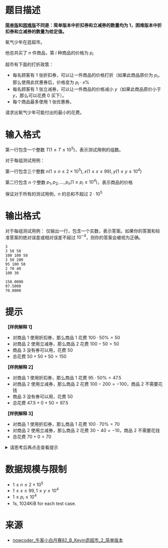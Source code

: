 # 题目描述

**[简单版](http://www.gzezoi.cn/d/gzezoi2023/p/P1064)和[困难版](http://www.gzezoi.cn/d/gzezoi2023/p/P1065)不同是：简单版本中折扣券和立减券的数量均为 1，困难版本中折扣券和立减券的数量为给定值。**

氧气少年在逛超市。

他总共买了 $n$ 件商品，第 $i$ 种商品的价格为 $p_i$

超市有下面的打折政策：
* 每名顾客有 $1$ 张折扣券，可以让一件商品的价格打折（如果此商品原价为 $p_i$，那么使用此优惠券后，价格变为 $p_i \cdot x\%$
* 每名顾客有 $1$ 张立减券，可以让一件商品的价格减小 $y$（如果此商品原价小于 $y$，那么可以花费 $0$ 买下）。
* 每个商品最多使用 $1$ 张优惠券。

请求出氧气少年可能付出的最小的花费。

# 输入格式

第一行包含一个整数 $T(1 \le T \le 10^5)$，表示测试用例的组数。

对于每组测试用例：

第一行包含三个整数 $n(1 \le n \le 2 \times 10^5), x(1 \le x \le 99), y(1 \le y \le 10^4)$

第二行包含 $n$ 个整数 $p_1, p_2, ..., p_n(1 \le p_i \le 10^4)$，表示商品的价格

保证对于所有的测试用例，$n$ 的总和不超过 $2 \cdot 10^5$

 
# 输出格式

对于每组测试用例：
仅输出一行，包含一个实数，表示答案。如果你的答案和标准答案的绝对误差或相对误差不超过 $10^{-4}$，则你的答案会被视为正确。

```input1
3
3 50 50
100 100 50
3 50 200
95 100 50
2 70 40
100 30
```

```output1
150.0000
97.5000
70.0000
```

# 提示
**【样例解释 1】**
* 对商品 1 使用折扣券，那么商品 1 花费 $100 \cdot 50\% = 50$
* 对商品 2 使用立减券，那么商品 2 花费 $100 - 50 = 50$
* 商品 3 没有券可以用，花费 $50$
* 总花费 $50 + 50 + 50 = 150$

**【样例解释 2】**
* 对商品 1 使用折扣券，那么商品 1 花费 $95 \cdot 50\% = 47.5$
* 对商品 2 使用立减券，那么商品 2 花费 $100 - 200 = -100$，商品 2 不需要花钱
* 商品 3 没有券可以用，花费 $50$
* 总花费 $47.5 + 0 + 50 = 97.5$

**【样例解释 3】**
* 对商品 1 使用折扣券，那么商品 1 花费 $100 \cdot 70\% = 70$
* 对商品 2 使用立减券，那么商品 2 花费 $30 - 40 = -10$，商品 2 不需要花钱
* 总花费 $70 + 0 = 70$

<details>
<summary>请思考后再点击查看提示</summary>

* 考虑如下贪心策略
* 首先对价格高的商品使用券，肯定优于对价格低的商品，所以只给价格最高的 $2$ 个商品用券

</details>

# 数据规模与限制
* $1 \le n \le 2 \times 10^5$
* $1 \le x \le 99, 1 \le y \le 10^4$
* $1 \le p_i \le 10^4$
* 1s, 1024KiB for each test case.

# 来源
* [nowcoder_牛客小白月赛82_B_Kevin逛超市_2_简单版本](https://ac.nowcoder.com/acm/contest/70845/B)